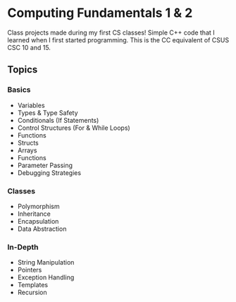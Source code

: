 # Computing Fundamentals 1 & 2
Class projects made during my first CS classes! Simple C++ code that I learned when I first started programming. This is the CC equivalent of CSUS CSC 10 and 15.

## Topics

### Basics
- Variables 
- Types & Type Safety 
- Conditionals (If Statements) 
- Control Structures (For & While Loops)
- Functions 
- Structs 
- Arrays 
- Functions
- Parameter Passing
- Debugging Strategies

### Classes
- Polymorphism
- Inheritance
- Encapsulation
- Data Abstraction
  
### In-Depth
- String Manipulation 
- Pointers
- Exception Handling
- Templates
- Recursion



